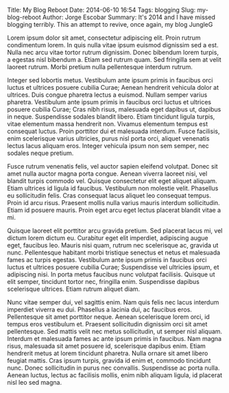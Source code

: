 Title: My Blog Reboot
Date: 2014-06-10 16:54
Tags: blogging
Slug: my-blog-reboot
Author: Jorge Escobar
Summary: It's 2014 and I have missed blogging terribly. This an attempt to revive, once again, my blog JungleG

Lorem ipsum dolor sit amet, consectetur adipiscing elit. Proin rutrum condimentum lorem. In quis nulla vitae ipsum euismod dignissim sed a est. Nulla nec arcu vitae tortor rutrum dignissim. Donec bibendum lorem turpis, a egestas nisl bibendum a. Etiam sed rutrum quam. Sed fringilla sem at velit laoreet rutrum. Morbi pretium nulla pellentesque interdum rutrum.

Integer sed lobortis metus. Vestibulum ante ipsum primis in faucibus orci luctus et ultrices posuere cubilia Curae; Aenean hendrerit vehicula dolor at ultrices. Duis congue pharetra lectus a euismod. Nullam semper varius pharetra. Vestibulum ante ipsum primis in faucibus orci luctus et ultrices posuere cubilia Curae; Cras nibh risus, malesuada eget dapibus ut, dapibus in neque. Suspendisse sodales blandit libero. Etiam tincidunt ligula turpis, vitae elementum massa hendrerit non. Vivamus elementum tempus est consequat luctus. Proin porttitor dui et malesuada interdum. Fusce facilisis, enim scelerisque varius ultricies, purus nisl porta orci, aliquet venenatis lectus lacus aliquam eros. Integer vehicula ipsum non sem semper, nec sodales neque pretium.

Fusce rutrum venenatis felis, vel auctor sapien eleifend volutpat. Donec sit amet nulla auctor magna porta congue. Aenean viverra laoreet nisi, vel blandit turpis commodo vel. Quisque consectetur elit eget aliquet aliquam. Etiam ultrices id ligula id faucibus. Vestibulum non molestie velit. Phasellus eu sollicitudin felis. Cras consequat lacus aliquet leo consequat tempus. Proin id arcu risus. Praesent mollis nulla varius mauris interdum sollicitudin. Etiam id posuere mauris. Proin eget arcu eget lectus placerat blandit vitae a mi.

Quisque laoreet elit porttitor arcu gravida pretium. Sed placerat lacus mi, vel dictum lorem dictum eu. Curabitur eget elit imperdiet, adipiscing augue eget, faucibus leo. Mauris nisi quam, rutrum nec scelerisque ac, gravida ut nunc. Pellentesque habitant morbi tristique senectus et netus et malesuada fames ac turpis egestas. Vestibulum ante ipsum primis in faucibus orci luctus et ultrices posuere cubilia Curae; Suspendisse vel ultricies ipsum, et adipiscing nisi. In porta metus faucibus nunc volutpat facilisis. Quisque ut elit semper, tincidunt tortor nec, fringilla enim. Suspendisse dapibus scelerisque ultrices. Etiam rutrum aliquet diam.

Nunc vitae semper dui, vel sagittis enim. Nam quis felis nec lacus interdum imperdiet viverra eu dui. Phasellus a lacinia dui, ac faucibus eros. Pellentesque sit amet porttitor neque. Aenean scelerisque lorem orci, id tempus eros vestibulum et. Praesent sollicitudin dignissim orci sit amet pellentesque. Sed mattis velit nec metus sollicitudin, ut semper nisl aliquam. Interdum et malesuada fames ac ante ipsum primis in faucibus. Nam magna risus, malesuada sit amet posuere id, scelerisque dapibus enim. Etiam hendrerit metus at lorem tincidunt pharetra. Nulla ornare sit amet libero feugiat mattis. Cras ipsum turpis, gravida id enim et, commodo tincidunt nunc. Donec sollicitudin in purus nec convallis. Suspendisse ac porta nulla. Aenean luctus, lectus ac facilisis mollis, enim nibh aliquam ligula, id placerat nisl leo sed magna.
